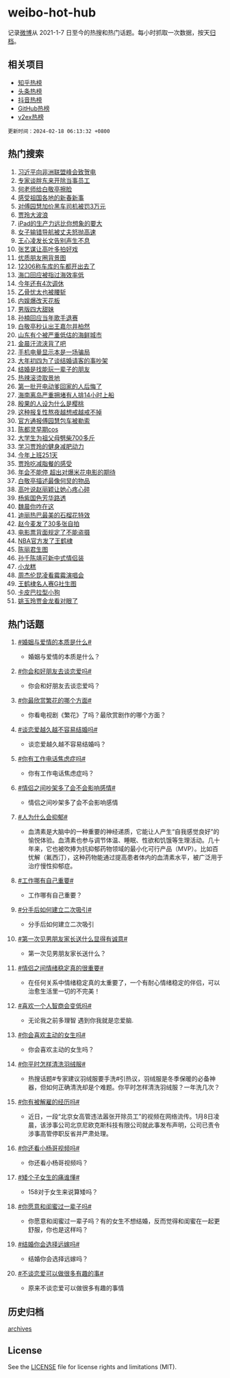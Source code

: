 # weibo-hot-hub

记录[微博](https://www.weibo.com)从 2021-1-7 日至今的热搜和热门话题。每小时抓取一次数据，按天[归档](archives)。

## 相关项目

- [知乎热榜](https://github.com/lonnyzhang423/zhihu-hot-hub)
- [头条热榜](https://github.com/lonnyzhang423/toutiao-hot-hub)
- [抖音热榜](https://github.com/lonnyzhang423/douyin-hot-hub)
- [GitHub热榜](https://github.com/lonnyzhang423/github-hot-hub)
- [v2ex热榜](https://github.com/lonnyzhang423/v2ex-hot-hub)


`更新时间：2024-02-18 06:13:32 +0800`

## 热门搜索

1. [习近平向非洲联盟峰会致贺电](https://m.weibo.cn/search?containerid=100103type%3D1%26t%3D10%26q%3D%23%E4%B9%A0%E8%BF%91%E5%B9%B3%E5%90%91%E9%9D%9E%E6%B4%B2%E8%81%94%E7%9B%9F%E5%B3%B0%E4%BC%9A%E8%87%B4%E8%B4%BA%E7%94%B5%23&stream_entry_id=51&isnewpage=1&extparam=seat%3D1%26pos%3D0%26dgr%3D0%26filter_type%3Drealtimehot%26c_type%3D51%26stream_entry_id%3D51%26cate%3D10103%26q%3D%2523%25E4%25B9%25A0%25E8%25BF%2591%25E5%25B9%25B3%25E5%2590%2591%25E9%259D%259E%25E6%25B4%25B2%25E8%2581%2594%25E7%259B%259F%25E5%25B3%25B0%25E4%25BC%259A%25E8%2587%25B4%25E8%25B4%25BA%25E7%2594%25B5%2523%26display_time%3D1708208011%26pre_seqid%3D17082080113640425088)
1. [专家谈胖东来开除当事员工](https://m.weibo.cn/search?containerid=100103type%3D1%26t%3D10%26q%3D%23%E4%B8%93%E5%AE%B6%E8%B0%88%E8%83%96%E4%B8%9C%E6%9D%A5%E5%BC%80%E9%99%A4%E5%BD%93%E4%BA%8B%E5%91%98%E5%B7%A5%23&stream_entry_id=31&isnewpage=1&extparam=seat%3D1%26band_rank%3D1%26filter_type%3Drealtimehot%26c_type%3D31%26realpos%3D1%26cate%3D5001%26lcate%3D5001%26flag%3D1%26dgr%3D0%26q%3D%2523%25E4%25B8%2593%25E5%25AE%25B6%25E8%25B0%2588%25E8%2583%2596%25E4%25B8%259C%25E6%259D%25A5%25E5%25BC%2580%25E9%2599%25A4%25E5%25BD%2593%25E4%25BA%258B%25E5%2591%2598%25E5%25B7%25A5%2523%26stream_entry_id%3D31%26pos%3D0%26display_time%3D1708208011%26pre_seqid%3D17082080113640425088)
1. [何老师给白敬亭擦脸](https://m.weibo.cn/search?containerid=100103type%3D1%26t%3D10%26q%3D%23%E4%BD%95%E8%80%81%E5%B8%88%E7%BB%99%E7%99%BD%E6%95%AC%E4%BA%AD%E6%93%A6%E8%84%B8%23&stream_entry_id=31&isnewpage=1&extparam=seat%3D1%26band_rank%3D2%26filter_type%3Drealtimehot%26c_type%3D31%26realpos%3D2%26cate%3D5001%26lcate%3D5001%26flag%3D2%26dgr%3D0%26q%3D%2523%25E4%25BD%2595%25E8%2580%2581%25E5%25B8%2588%25E7%25BB%2599%25E7%2599%25BD%25E6%2595%25AC%25E4%25BA%25AD%25E6%2593%25A6%25E8%2584%25B8%2523%26stream_entry_id%3D31%26pos%3D1%26display_time%3D1708208011%26pre_seqid%3D17082080113640425088)
1. [感受祖国各地的新春新事](https://m.weibo.cn/search?containerid=100103type%3D1%26t%3D10%26q%3D%23%E6%84%9F%E5%8F%97%E7%A5%96%E5%9B%BD%E5%90%84%E5%9C%B0%E7%9A%84%E6%96%B0%E6%98%A5%E6%96%B0%E4%BA%8B%23&stream_entry_id=31&isnewpage=1&extparam=seat%3D1%26band_rank%3D3%26filter_type%3Drealtimehot%26c_type%3D31%26realpos%3D3%26cate%3D5001%26lcate%3D5001%26flag%3D0%26dgr%3D0%26q%3D%2523%25E6%2584%259F%25E5%258F%2597%25E7%25A5%2596%25E5%259B%25BD%25E5%2590%2584%25E5%259C%25B0%25E7%259A%2584%25E6%2596%25B0%25E6%2598%25A5%25E6%2596%25B0%25E4%25BA%258B%2523%26stream_entry_id%3D31%26pos%3D2%26display_time%3D1708208011%26pre_seqid%3D17082080113640425088)
1. [对傅园慧加价黑车司机被罚3万元](https://m.weibo.cn/search?containerid=100103type%3D1%26t%3D10%26q%3D%23%E5%AF%B9%E5%82%85%E5%9B%AD%E6%85%A7%E5%8A%A0%E4%BB%B7%E9%BB%91%E8%BD%A6%E5%8F%B8%E6%9C%BA%E8%A2%AB%E7%BD%9A3%E4%B8%87%E5%85%83%23&stream_entry_id=31&isnewpage=1&extparam=seat%3D1%26band_rank%3D4%26filter_type%3Drealtimehot%26c_type%3D31%26realpos%3D4%26cate%3D5001%26lcate%3D5001%26flag%3D2%26dgr%3D0%26q%3D%2523%25E5%25AF%25B9%25E5%2582%2585%25E5%259B%25AD%25E6%2585%25A7%25E5%258A%25A0%25E4%25BB%25B7%25E9%25BB%2591%25E8%25BD%25A6%25E5%258F%25B8%25E6%259C%25BA%25E8%25A2%25AB%25E7%25BD%259A3%25E4%25B8%2587%25E5%2585%2583%2523%26stream_entry_id%3D31%26pos%3D3%26display_time%3D1708208011%26pre_seqid%3D17082080113640425088)
1. [贾玲大波浪](https://m.weibo.cn/search?containerid=100103type%3D1%26t%3D10%26q%3D%23%E8%B4%BE%E7%8E%B2%E5%A4%A7%E6%B3%A2%E6%B5%AA%23&stream_entry_id=31&isnewpage=1&extparam=seat%3D1%26band_rank%3D5%26filter_type%3Drealtimehot%26c_type%3D31%26realpos%3D5%26cate%3D5001%26lcate%3D5001%26flag%3D2%26dgr%3D0%26q%3D%2523%25E8%25B4%25BE%25E7%258E%25B2%25E5%25A4%25A7%25E6%25B3%25A2%25E6%25B5%25AA%2523%26stream_entry_id%3D31%26pos%3D4%26display_time%3D1708208011%26pre_seqid%3D17082080113640425088)
1. [iPad的生产力远比你想象的要大](https://m.weibo.cn/search?containerid=100103type%3D1%26t%3D10%26q%3DiPad%E7%9A%84%E7%94%9F%E4%BA%A7%E5%8A%9B%E8%BF%9C%E6%AF%94%E4%BD%A0%E6%83%B3%E8%B1%A1%E7%9A%84%E8%A6%81%E5%A4%A7&stream_entry_id=31&isnewpage=1&extparam=seat%3D1%26band_rank%3D6%26filter_type%3Drealtimehot%26c_type%3D31%26realpos%3D6%26cate%3D5001%26lcate%3D5001%26flag%3D2%26dgr%3D0%26q%3DiPad%25E7%259A%2584%25E7%2594%259F%25E4%25BA%25A7%25E5%258A%259B%25E8%25BF%259C%25E6%25AF%2594%25E4%25BD%25A0%25E6%2583%25B3%25E8%25B1%25A1%25E7%259A%2584%25E8%25A6%2581%25E5%25A4%25A7%26stream_entry_id%3D31%26pos%3D5%26display_time%3D1708208011%26pre_seqid%3D17082080113640425088)
1. [女子输错导航被丈夫怒抛高速](https://m.weibo.cn/search?containerid=100103type%3D1%26t%3D10%26q%3D%23%E5%A5%B3%E5%AD%90%E8%BE%93%E9%94%99%E5%AF%BC%E8%88%AA%E8%A2%AB%E4%B8%88%E5%A4%AB%E6%80%92%E6%8A%9B%E9%AB%98%E9%80%9F%23&stream_entry_id=31&isnewpage=1&extparam=seat%3D1%26band_rank%3D7%26filter_type%3Drealtimehot%26c_type%3D31%26realpos%3D7%26cate%3D5001%26lcate%3D5001%26flag%3D2%26dgr%3D0%26q%3D%2523%25E5%25A5%25B3%25E5%25AD%2590%25E8%25BE%2593%25E9%2594%2599%25E5%25AF%25BC%25E8%2588%25AA%25E8%25A2%25AB%25E4%25B8%2588%25E5%25A4%25AB%25E6%2580%2592%25E6%258A%259B%25E9%25AB%2598%25E9%2580%259F%2523%26stream_entry_id%3D31%26pos%3D6%26display_time%3D1708208011%26pre_seqid%3D17082080113640425088)
1. [王心凌发长文告别声生不息](https://m.weibo.cn/search?containerid=100103type%3D1%26t%3D10%26q%3D%23%E7%8E%8B%E5%BF%83%E5%87%8C%E5%8F%91%E9%95%BF%E6%96%87%E5%91%8A%E5%88%AB%E5%A3%B0%E7%94%9F%E4%B8%8D%E6%81%AF%23&stream_entry_id=31&isnewpage=1&extparam=seat%3D1%26band_rank%3D8%26filter_type%3Drealtimehot%26c_type%3D31%26realpos%3D8%26cate%3D5001%26lcate%3D5001%26flag%3D2%26dgr%3D0%26q%3D%2523%25E7%258E%258B%25E5%25BF%2583%25E5%2587%258C%25E5%258F%2591%25E9%2595%25BF%25E6%2596%2587%25E5%2591%258A%25E5%2588%25AB%25E5%25A3%25B0%25E7%2594%259F%25E4%25B8%258D%25E6%2581%25AF%2523%26stream_entry_id%3D31%26pos%3D7%26display_time%3D1708208011%26pre_seqid%3D17082080113640425088)
1. [张艺谋让高叶多拍好戏](https://m.weibo.cn/search?containerid=100103type%3D1%26t%3D10%26q%3D%23%E5%BC%A0%E8%89%BA%E8%B0%8B%E8%AE%A9%E9%AB%98%E5%8F%B6%E5%A4%9A%E6%8B%8D%E5%A5%BD%E6%88%8F%23&stream_entry_id=31&isnewpage=1&extparam=seat%3D1%26band_rank%3D9%26filter_type%3Drealtimehot%26c_type%3D31%26realpos%3D9%26cate%3D5001%26lcate%3D5001%26flag%3D2%26dgr%3D0%26q%3D%2523%25E5%25BC%25A0%25E8%2589%25BA%25E8%25B0%258B%25E8%25AE%25A9%25E9%25AB%2598%25E5%258F%25B6%25E5%25A4%259A%25E6%258B%258D%25E5%25A5%25BD%25E6%2588%258F%2523%26stream_entry_id%3D31%26pos%3D8%26display_time%3D1708208011%26pre_seqid%3D17082080113640425088)
1. [优质朋友圈背景图](https://m.weibo.cn/search?containerid=100103type%3D1%26t%3D10%26q%3D%23%E4%BC%98%E8%B4%A8%E6%9C%8B%E5%8F%8B%E5%9C%88%E8%83%8C%E6%99%AF%E5%9B%BE%23&stream_entry_id=31&isnewpage=1&extparam=seat%3D1%26band_rank%3D10%26filter_type%3Drealtimehot%26c_type%3D31%26realpos%3D10%26cate%3D5001%26lcate%3D5001%26flag%3D2%26dgr%3D0%26q%3D%2523%25E4%25BC%2598%25E8%25B4%25A8%25E6%259C%258B%25E5%258F%258B%25E5%259C%2588%25E8%2583%258C%25E6%2599%25AF%25E5%259B%25BE%2523%26stream_entry_id%3D31%26pos%3D9%26display_time%3D1708208011%26pre_seqid%3D17082080113640425088)
1. [12306称车库的车都开出去了](https://m.weibo.cn/search?containerid=100103type%3D1%26t%3D10%26q%3D%2312306%E7%A7%B0%E8%BD%A6%E5%BA%93%E7%9A%84%E8%BD%A6%E9%83%BD%E5%BC%80%E5%87%BA%E5%8E%BB%E4%BA%86%23&stream_entry_id=31&isnewpage=1&extparam=seat%3D1%26band_rank%3D11%26filter_type%3Drealtimehot%26c_type%3D31%26realpos%3D11%26cate%3D5001%26lcate%3D5001%26flag%3D2%26dgr%3D0%26q%3D%252312306%25E7%25A7%25B0%25E8%25BD%25A6%25E5%25BA%2593%25E7%259A%2584%25E8%25BD%25A6%25E9%2583%25BD%25E5%25BC%2580%25E5%2587%25BA%25E5%258E%25BB%25E4%25BA%2586%2523%26stream_entry_id%3D31%26pos%3D10%26display_time%3D1708208011%26pre_seqid%3D17082080113640425088)
1. [海口回应被指过海效率低](https://m.weibo.cn/search?containerid=100103type%3D1%26t%3D10%26q%3D%23%E6%B5%B7%E5%8F%A3%E5%9B%9E%E5%BA%94%E8%A2%AB%E6%8C%87%E8%BF%87%E6%B5%B7%E6%95%88%E7%8E%87%E4%BD%8E%23&stream_entry_id=31&isnewpage=1&extparam=seat%3D1%26band_rank%3D12%26filter_type%3Drealtimehot%26c_type%3D31%26realpos%3D12%26cate%3D5001%26lcate%3D5001%26flag%3D0%26dgr%3D0%26q%3D%2523%25E6%25B5%25B7%25E5%258F%25A3%25E5%259B%259E%25E5%25BA%2594%25E8%25A2%25AB%25E6%258C%2587%25E8%25BF%2587%25E6%25B5%25B7%25E6%2595%2588%25E7%258E%2587%25E4%25BD%258E%2523%26stream_entry_id%3D31%26pos%3D11%26display_time%3D1708208011%26pre_seqid%3D17082080113640425088)
1. [今年还有4次调休](https://m.weibo.cn/search?containerid=100103type%3D1%26t%3D10%26q%3D%23%E4%BB%8A%E5%B9%B4%E8%BF%98%E6%9C%894%E6%AC%A1%E8%B0%83%E4%BC%91%23&stream_entry_id=31&isnewpage=1&extparam=seat%3D1%26band_rank%3D13%26filter_type%3Drealtimehot%26c_type%3D31%26realpos%3D13%26cate%3D5001%26lcate%3D5001%26flag%3D0%26dgr%3D0%26q%3D%2523%25E4%25BB%258A%25E5%25B9%25B4%25E8%25BF%2598%25E6%259C%25894%25E6%25AC%25A1%25E8%25B0%2583%25E4%25BC%2591%2523%26stream_entry_id%3D31%26pos%3D12%26display_time%3D1708208011%26pre_seqid%3D17082080113640425088)
1. [乙骨忧太也被腰斩](https://m.weibo.cn/search?containerid=100103type%3D1%26t%3D10%26q%3D%E4%B9%99%E9%AA%A8%E5%BF%A7%E5%A4%AA%E4%B9%9F%E8%A2%AB%E8%85%B0%E6%96%A9&stream_entry_id=31&isnewpage=1&extparam=seat%3D1%26band_rank%3D14%26filter_type%3Drealtimehot%26c_type%3D31%26realpos%3D14%26cate%3D5001%26lcate%3D5001%26flag%3D0%26dgr%3D0%26q%3D%25E4%25B9%2599%25E9%25AA%25A8%25E5%25BF%25A7%25E5%25A4%25AA%25E4%25B9%259F%25E8%25A2%25AB%25E8%2585%25B0%25E6%2596%25A9%26stream_entry_id%3D31%26pos%3D13%26display_time%3D1708208011%26pre_seqid%3D17082080113640425088)
1. [内娱爆改天花板](https://m.weibo.cn/search?containerid=100103type%3D1%26t%3D10%26q%3D%23%E5%86%85%E5%A8%B1%E7%88%86%E6%94%B9%E5%A4%A9%E8%8A%B1%E6%9D%BF%23&stream_entry_id=31&isnewpage=1&extparam=seat%3D1%26band_rank%3D15%26filter_type%3Drealtimehot%26c_type%3D31%26realpos%3D15%26cate%3D5001%26lcate%3D5001%26flag%3D2%26dgr%3D0%26q%3D%2523%25E5%2586%2585%25E5%25A8%25B1%25E7%2588%2586%25E6%2594%25B9%25E5%25A4%25A9%25E8%258A%25B1%25E6%259D%25BF%2523%26stream_entry_id%3D31%26pos%3D14%26display_time%3D1708208011%26pre_seqid%3D17082080113640425088)
1. [男版四大甜妹](https://m.weibo.cn/search?containerid=100103type%3D1%26t%3D10%26q%3D%23%E7%94%B7%E7%89%88%E5%9B%9B%E5%A4%A7%E7%94%9C%E5%A6%B9%23&stream_entry_id=31&isnewpage=1&extparam=seat%3D1%26band_rank%3D16%26filter_type%3Drealtimehot%26c_type%3D31%26realpos%3D16%26cate%3D5001%26lcate%3D5001%26flag%3D0%26dgr%3D0%26q%3D%2523%25E7%2594%25B7%25E7%2589%2588%25E5%259B%259B%25E5%25A4%25A7%25E7%2594%259C%25E5%25A6%25B9%2523%26stream_entry_id%3D31%26pos%3D15%26display_time%3D1708208011%26pre_seqid%3D17082080113640425088)
1. [孙楠回应当年歌手退赛](https://m.weibo.cn/search?containerid=100103type%3D1%26t%3D10%26q%3D%E5%AD%99%E6%A5%A0%E5%9B%9E%E5%BA%94%E5%BD%93%E5%B9%B4%E6%AD%8C%E6%89%8B%E9%80%80%E8%B5%9B&stream_entry_id=31&isnewpage=1&extparam=seat%3D1%26band_rank%3D17%26filter_type%3Drealtimehot%26c_type%3D31%26realpos%3D17%26cate%3D5001%26lcate%3D5001%26flag%3D2%26dgr%3D0%26q%3D%25E5%25AD%2599%25E6%25A5%25A0%25E5%259B%259E%25E5%25BA%2594%25E5%25BD%2593%25E5%25B9%25B4%25E6%25AD%258C%25E6%2589%258B%25E9%2580%2580%25E8%25B5%259B%26stream_entry_id%3D31%26pos%3D16%26display_time%3D1708208011%26pre_seqid%3D17082080113640425088)
1. [白敬亭秒认出王嘉尔井柏然](https://m.weibo.cn/search?containerid=100103type%3D1%26t%3D10%26q%3D%23%E7%99%BD%E6%95%AC%E4%BA%AD%E7%A7%92%E8%AE%A4%E5%87%BA%E7%8E%8B%E5%98%89%E5%B0%94%E4%BA%95%E6%9F%8F%E7%84%B6%23&stream_entry_id=31&isnewpage=1&extparam=seat%3D1%26band_rank%3D18%26filter_type%3Drealtimehot%26c_type%3D31%26realpos%3D18%26cate%3D5001%26lcate%3D5001%26flag%3D0%26dgr%3D0%26q%3D%2523%25E7%2599%25BD%25E6%2595%25AC%25E4%25BA%25AD%25E7%25A7%2592%25E8%25AE%25A4%25E5%2587%25BA%25E7%258E%258B%25E5%2598%2589%25E5%25B0%2594%25E4%25BA%2595%25E6%259F%258F%25E7%2584%25B6%2523%26stream_entry_id%3D31%26pos%3D17%26display_time%3D1708208011%26pre_seqid%3D17082080113640425088)
1. [山东有个被严重低估的海鲜城市](https://m.weibo.cn/search?containerid=100103type%3D1%26t%3D10%26q%3D%23%E5%B1%B1%E4%B8%9C%E6%9C%89%E4%B8%AA%E8%A2%AB%E4%B8%A5%E9%87%8D%E4%BD%8E%E4%BC%B0%E7%9A%84%E6%B5%B7%E9%B2%9C%E5%9F%8E%E5%B8%82%23&stream_entry_id=31&isnewpage=1&extparam=seat%3D1%26band_rank%3D19%26filter_type%3Drealtimehot%26c_type%3D31%26realpos%3D19%26cate%3D5001%26lcate%3D5001%26flag%3D0%26dgr%3D0%26q%3D%2523%25E5%25B1%25B1%25E4%25B8%259C%25E6%259C%2589%25E4%25B8%25AA%25E8%25A2%25AB%25E4%25B8%25A5%25E9%2587%258D%25E4%25BD%258E%25E4%25BC%25B0%25E7%259A%2584%25E6%25B5%25B7%25E9%25B2%259C%25E5%259F%258E%25E5%25B8%2582%2523%26stream_entry_id%3D31%26pos%3D18%26display_time%3D1708208011%26pre_seqid%3D17082080113640425088)
1. [金晨汗流浃背了吧](https://m.weibo.cn/search?containerid=100103type%3D1%26t%3D10%26q%3D%23%E9%87%91%E6%99%A8%E6%B1%97%E6%B5%81%E6%B5%83%E8%83%8C%E4%BA%86%E5%90%A7%23&stream_entry_id=31&isnewpage=1&extparam=seat%3D1%26band_rank%3D20%26filter_type%3Drealtimehot%26c_type%3D31%26realpos%3D20%26cate%3D5001%26lcate%3D5001%26flag%3D2%26dgr%3D0%26q%3D%2523%25E9%2587%2591%25E6%2599%25A8%25E6%25B1%2597%25E6%25B5%2581%25E6%25B5%2583%25E8%2583%258C%25E4%25BA%2586%25E5%2590%25A7%2523%26stream_entry_id%3D31%26pos%3D19%26display_time%3D1708208011%26pre_seqid%3D17082080113640425088)
1. [手机电量显示本是一场骗局](https://m.weibo.cn/search?containerid=100103type%3D1%26t%3D10%26q%3D%23%E6%89%8B%E6%9C%BA%E7%94%B5%E9%87%8F%E6%98%BE%E7%A4%BA%E6%9C%AC%E6%98%AF%E4%B8%80%E5%9C%BA%E9%AA%97%E5%B1%80%23&stream_entry_id=31&isnewpage=1&extparam=seat%3D1%26band_rank%3D21%26filter_type%3Drealtimehot%26c_type%3D31%26realpos%3D21%26cate%3D5001%26lcate%3D5001%26flag%3D0%26dgr%3D0%26q%3D%2523%25E6%2589%258B%25E6%259C%25BA%25E7%2594%25B5%25E9%2587%258F%25E6%2598%25BE%25E7%25A4%25BA%25E6%259C%25AC%25E6%2598%25AF%25E4%25B8%2580%25E5%259C%25BA%25E9%25AA%2597%25E5%25B1%2580%2523%26stream_entry_id%3D31%26pos%3D20%26display_time%3D1708208011%26pre_seqid%3D17082080113640425088)
1. [大年初四为了谈结婚请客的事吵架](https://m.weibo.cn/search?containerid=100103type%3D1%26t%3D10%26q%3D%23%E5%A4%A7%E5%B9%B4%E5%88%9D%E5%9B%9B%E4%B8%BA%E4%BA%86%E8%B0%88%E7%BB%93%E5%A9%9A%E8%AF%B7%E5%AE%A2%E7%9A%84%E4%BA%8B%E5%90%B5%E6%9E%B6%23&stream_entry_id=31&isnewpage=1&extparam=seat%3D1%26band_rank%3D22%26filter_type%3Drealtimehot%26c_type%3D31%26realpos%3D22%26cate%3D5001%26lcate%3D5001%26flag%3D0%26dgr%3D0%26q%3D%2523%25E5%25A4%25A7%25E5%25B9%25B4%25E5%2588%259D%25E5%259B%259B%25E4%25B8%25BA%25E4%25BA%2586%25E8%25B0%2588%25E7%25BB%2593%25E5%25A9%259A%25E8%25AF%25B7%25E5%25AE%25A2%25E7%259A%2584%25E4%25BA%258B%25E5%2590%25B5%25E6%259E%25B6%2523%26stream_entry_id%3D31%26pos%3D21%26display_time%3D1708208011%26pre_seqid%3D17082080113640425088)
1. [结婚是找能玩一辈子的朋友](https://m.weibo.cn/search?containerid=100103type%3D1%26t%3D10%26q%3D%E7%BB%93%E5%A9%9A%E6%98%AF%E6%89%BE%E8%83%BD%E7%8E%A9%E4%B8%80%E8%BE%88%E5%AD%90%E7%9A%84%E6%9C%8B%E5%8F%8B&stream_entry_id=31&isnewpage=1&extparam=seat%3D1%26band_rank%3D23%26filter_type%3Drealtimehot%26c_type%3D31%26realpos%3D23%26cate%3D5001%26lcate%3D5001%26flag%3D0%26dgr%3D0%26q%3D%25E7%25BB%2593%25E5%25A9%259A%25E6%2598%25AF%25E6%2589%25BE%25E8%2583%25BD%25E7%258E%25A9%25E4%25B8%2580%25E8%25BE%2588%25E5%25AD%2590%25E7%259A%2584%25E6%259C%258B%25E5%258F%258B%26stream_entry_id%3D31%26pos%3D22%26display_time%3D1708208011%26pre_seqid%3D17082080113640425088)
1. [热辣滚烫取景地](https://m.weibo.cn/search?containerid=100103type%3D1%26t%3D10%26q%3D%E7%83%AD%E8%BE%A3%E6%BB%9A%E7%83%AB%E5%8F%96%E6%99%AF%E5%9C%B0&stream_entry_id=31&isnewpage=1&extparam=seat%3D1%26band_rank%3D24%26filter_type%3Drealtimehot%26c_type%3D31%26realpos%3D24%26cate%3D5001%26lcate%3D5001%26flag%3D0%26dgr%3D0%26q%3D%25E7%2583%25AD%25E8%25BE%25A3%25E6%25BB%259A%25E7%2583%25AB%25E5%258F%2596%25E6%2599%25AF%25E5%259C%25B0%26stream_entry_id%3D31%26pos%3D23%26display_time%3D1708208011%26pre_seqid%3D17082080113640425088)
1. [第一批开电动爹回家的人后悔了](https://m.weibo.cn/search?containerid=100103type%3D1%26t%3D10%26q%3D%23%E7%AC%AC%E4%B8%80%E6%89%B9%E5%BC%80%E7%94%B5%E5%8A%A8%E7%88%B9%E5%9B%9E%E5%AE%B6%E7%9A%84%E4%BA%BA%E5%90%8E%E6%82%94%E4%BA%86%23&stream_entry_id=31&isnewpage=1&extparam=seat%3D1%26band_rank%3D25%26filter_type%3Drealtimehot%26c_type%3D31%26realpos%3D25%26cate%3D5001%26lcate%3D5001%26flag%3D0%26dgr%3D0%26q%3D%2523%25E7%25AC%25AC%25E4%25B8%2580%25E6%2589%25B9%25E5%25BC%2580%25E7%2594%25B5%25E5%258A%25A8%25E7%2588%25B9%25E5%259B%259E%25E5%25AE%25B6%25E7%259A%2584%25E4%25BA%25BA%25E5%2590%258E%25E6%2582%2594%25E4%25BA%2586%2523%26stream_entry_id%3D31%26pos%3D24%26display_time%3D1708208011%26pre_seqid%3D17082080113640425088)
1. [海南离岛严重拥堵有人排14小时上船](https://m.weibo.cn/search?containerid=100103type%3D1%26t%3D10%26q%3D%23%E6%B5%B7%E5%8D%97%E7%A6%BB%E5%B2%9B%E4%B8%A5%E9%87%8D%E6%8B%A5%E5%A0%B5%E6%9C%89%E4%BA%BA%E6%8E%9214%E5%B0%8F%E6%97%B6%E4%B8%8A%E8%88%B9%23&stream_entry_id=31&isnewpage=1&extparam=seat%3D1%26band_rank%3D26%26filter_type%3Drealtimehot%26c_type%3D31%26realpos%3D26%26cate%3D5001%26lcate%3D5001%26flag%3D0%26dgr%3D0%26q%3D%2523%25E6%25B5%25B7%25E5%258D%2597%25E7%25A6%25BB%25E5%25B2%259B%25E4%25B8%25A5%25E9%2587%258D%25E6%258B%25A5%25E5%25A0%25B5%25E6%259C%2589%25E4%25BA%25BA%25E6%258E%259214%25E5%25B0%258F%25E6%2597%25B6%25E4%25B8%258A%25E8%2588%25B9%2523%26stream_entry_id%3D31%26pos%3D25%26display_time%3D1708208011%26pre_seqid%3D17082080113640425088)
1. [殷果的人设为什么是樱桃](https://m.weibo.cn/search?containerid=100103type%3D1%26t%3D10%26q%3D%23%E6%AE%B7%E6%9E%9C%E7%9A%84%E4%BA%BA%E8%AE%BE%E4%B8%BA%E4%BB%80%E4%B9%88%E6%98%AF%E6%A8%B1%E6%A1%83%23&stream_entry_id=31&isnewpage=1&extparam=seat%3D1%26band_rank%3D27%26filter_type%3Drealtimehot%26c_type%3D31%26realpos%3D27%26cate%3D5001%26lcate%3D5001%26flag%3D0%26dgr%3D0%26q%3D%2523%25E6%25AE%25B7%25E6%259E%259C%25E7%259A%2584%25E4%25BA%25BA%25E8%25AE%25BE%25E4%25B8%25BA%25E4%25BB%2580%25E4%25B9%2588%25E6%2598%25AF%25E6%25A8%25B1%25E6%25A1%2583%2523%26stream_entry_id%3D31%26pos%3D26%26display_time%3D1708208011%26pre_seqid%3D17082080113640425088)
1. [这种报复性熬夜越想戒越戒不掉](https://m.weibo.cn/search?containerid=100103type%3D1%26t%3D10%26q%3D%23%E8%BF%99%E7%A7%8D%E6%8A%A5%E5%A4%8D%E6%80%A7%E7%86%AC%E5%A4%9C%E8%B6%8A%E6%83%B3%E6%88%92%E8%B6%8A%E6%88%92%E4%B8%8D%E6%8E%89%23&stream_entry_id=31&isnewpage=1&extparam=seat%3D1%26band_rank%3D28%26filter_type%3Drealtimehot%26c_type%3D31%26realpos%3D28%26cate%3D5001%26lcate%3D5001%26flag%3D0%26dgr%3D0%26q%3D%2523%25E8%25BF%2599%25E7%25A7%258D%25E6%258A%25A5%25E5%25A4%258D%25E6%2580%25A7%25E7%2586%25AC%25E5%25A4%259C%25E8%25B6%258A%25E6%2583%25B3%25E6%2588%2592%25E8%25B6%258A%25E6%2588%2592%25E4%25B8%258D%25E6%258E%2589%2523%26stream_entry_id%3D31%26pos%3D27%26display_time%3D1708208011%26pre_seqid%3D17082080113640425088)
1. [官方通报傅园慧包车被勒索](https://m.weibo.cn/search?containerid=100103type%3D1%26t%3D10%26q%3D%23%E5%AE%98%E6%96%B9%E9%80%9A%E6%8A%A5%E5%82%85%E5%9B%AD%E6%85%A7%E5%8C%85%E8%BD%A6%E8%A2%AB%E5%8B%92%E7%B4%A2%23&stream_entry_id=31&isnewpage=1&extparam=seat%3D1%26band_rank%3D29%26filter_type%3Drealtimehot%26c_type%3D31%26realpos%3D29%26cate%3D5001%26lcate%3D5001%26flag%3D0%26dgr%3D0%26q%3D%2523%25E5%25AE%2598%25E6%2596%25B9%25E9%2580%259A%25E6%258A%25A5%25E5%2582%2585%25E5%259B%25AD%25E6%2585%25A7%25E5%258C%2585%25E8%25BD%25A6%25E8%25A2%25AB%25E5%258B%2592%25E7%25B4%25A2%2523%26stream_entry_id%3D31%26pos%3D28%26display_time%3D1708208011%26pre_seqid%3D17082080113640425088)
1. [陈都灵早期cos](https://m.weibo.cn/search?containerid=100103type%3D1%26t%3D10%26q%3D%23%E9%99%88%E9%83%BD%E7%81%B5%E6%97%A9%E6%9C%9Fcos%23&stream_entry_id=31&isnewpage=1&extparam=seat%3D1%26band_rank%3D30%26filter_type%3Drealtimehot%26c_type%3D31%26realpos%3D30%26cate%3D5001%26lcate%3D5001%26flag%3D0%26dgr%3D0%26q%3D%2523%25E9%2599%2588%25E9%2583%25BD%25E7%2581%25B5%25E6%2597%25A9%25E6%259C%259Fcos%2523%26stream_entry_id%3D31%26pos%3D29%26display_time%3D1708208011%26pre_seqid%3D17082080113640425088)
1. [大学生为祖父母劈柴700多斤](https://m.weibo.cn/search?containerid=100103type%3D1%26t%3D10%26q%3D%23%E5%A4%A7%E5%AD%A6%E7%94%9F%E4%B8%BA%E7%A5%96%E7%88%B6%E6%AF%8D%E5%8A%88%E6%9F%B4700%E5%A4%9A%E6%96%A4%23&stream_entry_id=31&isnewpage=1&extparam=seat%3D1%26band_rank%3D31%26filter_type%3Drealtimehot%26c_type%3D31%26realpos%3D31%26cate%3D5001%26lcate%3D5001%26flag%3D1%26dgr%3D0%26q%3D%2523%25E5%25A4%25A7%25E5%25AD%25A6%25E7%2594%259F%25E4%25B8%25BA%25E7%25A5%2596%25E7%2588%25B6%25E6%25AF%258D%25E5%258A%2588%25E6%259F%25B4700%25E5%25A4%259A%25E6%2596%25A4%2523%26stream_entry_id%3D31%26pos%3D30%26display_time%3D1708208011%26pre_seqid%3D17082080113640425088)
1. [学习贾玲的健身减肥动力](https://m.weibo.cn/search?containerid=100103type%3D1%26t%3D10%26q%3D%E5%AD%A6%E4%B9%A0%E8%B4%BE%E7%8E%B2%E7%9A%84%E5%81%A5%E8%BA%AB%E5%87%8F%E8%82%A5%E5%8A%A8%E5%8A%9B&stream_entry_id=31&isnewpage=1&extparam=seat%3D1%26band_rank%3D32%26filter_type%3Drealtimehot%26c_type%3D31%26realpos%3D32%26cate%3D5001%26lcate%3D5001%26flag%3D0%26dgr%3D0%26q%3D%25E5%25AD%25A6%25E4%25B9%25A0%25E8%25B4%25BE%25E7%258E%25B2%25E7%259A%2584%25E5%2581%25A5%25E8%25BA%25AB%25E5%2587%258F%25E8%2582%25A5%25E5%258A%25A8%25E5%258A%259B%26stream_entry_id%3D31%26pos%3D31%26display_time%3D1708208011%26pre_seqid%3D17082080113640425088)
1. [今年上班251天](https://m.weibo.cn/search?containerid=100103type%3D1%26t%3D10%26q%3D%23%E4%BB%8A%E5%B9%B4%E4%B8%8A%E7%8F%AD251%E5%A4%A9%23&stream_entry_id=31&isnewpage=1&extparam=seat%3D1%26band_rank%3D33%26filter_type%3Drealtimehot%26c_type%3D31%26realpos%3D33%26cate%3D5001%26lcate%3D5001%26flag%3D0%26dgr%3D0%26q%3D%2523%25E4%25BB%258A%25E5%25B9%25B4%25E4%25B8%258A%25E7%258F%25AD251%25E5%25A4%25A9%2523%26stream_entry_id%3D31%26pos%3D32%26display_time%3D1708208011%26pre_seqid%3D17082080113640425088)
1. [贾玲吃减脂餐的感受](https://m.weibo.cn/search?containerid=100103type%3D1%26t%3D10%26q%3D%23%E8%B4%BE%E7%8E%B2%E5%90%83%E5%87%8F%E8%84%82%E9%A4%90%E7%9A%84%E6%84%9F%E5%8F%97%23&stream_entry_id=31&isnewpage=1&extparam=seat%3D1%26band_rank%3D34%26filter_type%3Drealtimehot%26c_type%3D31%26realpos%3D34%26cate%3D5001%26lcate%3D5001%26flag%3D0%26dgr%3D0%26q%3D%2523%25E8%25B4%25BE%25E7%258E%25B2%25E5%2590%2583%25E5%2587%258F%25E8%2584%2582%25E9%25A4%2590%25E7%259A%2584%25E6%2584%259F%25E5%258F%2597%2523%26stream_entry_id%3D31%26pos%3D33%26display_time%3D1708208011%26pre_seqid%3D17082080113640425088)
1. [年会不能停 超出对爆米花电影的期待](https://m.weibo.cn/search?containerid=100103type%3D1%26t%3D10%26q%3D%E5%B9%B4%E4%BC%9A%E4%B8%8D%E8%83%BD%E5%81%9C+%E8%B6%85%E5%87%BA%E5%AF%B9%E7%88%86%E7%B1%B3%E8%8A%B1%E7%94%B5%E5%BD%B1%E7%9A%84%E6%9C%9F%E5%BE%85&stream_entry_id=31&isnewpage=1&extparam=seat%3D1%26band_rank%3D35%26filter_type%3Drealtimehot%26c_type%3D31%26realpos%3D35%26cate%3D5001%26lcate%3D5001%26flag%3D0%26dgr%3D0%26q%3D%25E5%25B9%25B4%25E4%25BC%259A%25E4%25B8%258D%25E8%2583%25BD%25E5%2581%259C%2520%25E8%25B6%2585%25E5%2587%25BA%25E5%25AF%25B9%25E7%2588%2586%25E7%25B1%25B3%25E8%258A%25B1%25E7%2594%25B5%25E5%25BD%25B1%25E7%259A%2584%25E6%259C%259F%25E5%25BE%2585%26stream_entry_id%3D31%26pos%3D34%26display_time%3D1708208011%26pre_seqid%3D17082080113640425088)
1. [白敬亭描述最像何炅的物品](https://m.weibo.cn/search?containerid=100103type%3D1%26t%3D10%26q%3D%23%E7%99%BD%E6%95%AC%E4%BA%AD%E6%8F%8F%E8%BF%B0%E6%9C%80%E5%83%8F%E4%BD%95%E7%82%85%E7%9A%84%E7%89%A9%E5%93%81%23&stream_entry_id=31&isnewpage=1&extparam=seat%3D1%26band_rank%3D36%26filter_type%3Drealtimehot%26c_type%3D31%26realpos%3D36%26cate%3D5001%26lcate%3D5001%26flag%3D0%26dgr%3D0%26q%3D%2523%25E7%2599%25BD%25E6%2595%25AC%25E4%25BA%25AD%25E6%258F%258F%25E8%25BF%25B0%25E6%259C%2580%25E5%2583%258F%25E4%25BD%2595%25E7%2582%2585%25E7%259A%2584%25E7%2589%25A9%25E5%2593%2581%2523%26stream_entry_id%3D31%26pos%3D35%26display_time%3D1708208011%26pre_seqid%3D17082080113640425088)
1. [高叶说赵丽颖让她心疼心碎](https://m.weibo.cn/search?containerid=100103type%3D1%26t%3D10%26q%3D%23%E9%AB%98%E5%8F%B6%E8%AF%B4%E8%B5%B5%E4%B8%BD%E9%A2%96%E8%AE%A9%E5%A5%B9%E5%BF%83%E7%96%BC%E5%BF%83%E7%A2%8E%23&stream_entry_id=31&isnewpage=1&extparam=seat%3D1%26band_rank%3D37%26filter_type%3Drealtimehot%26c_type%3D31%26realpos%3D37%26cate%3D5001%26lcate%3D5001%26flag%3D0%26dgr%3D0%26q%3D%2523%25E9%25AB%2598%25E5%258F%25B6%25E8%25AF%25B4%25E8%25B5%25B5%25E4%25B8%25BD%25E9%25A2%2596%25E8%25AE%25A9%25E5%25A5%25B9%25E5%25BF%2583%25E7%2596%25BC%25E5%25BF%2583%25E7%25A2%258E%2523%26stream_entry_id%3D31%26pos%3D36%26display_time%3D1708208011%26pre_seqid%3D17082080113640425088)
1. [杨紫国色芳华路透](https://m.weibo.cn/search?containerid=100103type%3D1%26t%3D10%26q%3D%E6%9D%A8%E7%B4%AB%E5%9B%BD%E8%89%B2%E8%8A%B3%E5%8D%8E%E8%B7%AF%E9%80%8F&stream_entry_id=31&isnewpage=1&extparam=seat%3D1%26band_rank%3D38%26filter_type%3Drealtimehot%26c_type%3D31%26realpos%3D38%26cate%3D5001%26lcate%3D5001%26flag%3D0%26dgr%3D0%26q%3D%25E6%259D%25A8%25E7%25B4%25AB%25E5%259B%25BD%25E8%2589%25B2%25E8%258A%25B3%25E5%258D%258E%25E8%25B7%25AF%25E9%2580%258F%26stream_entry_id%3D31%26pos%3D37%26display_time%3D1708208011%26pre_seqid%3D17082080113640425088)
1. [魏晨你咋在这](https://m.weibo.cn/search?containerid=100103type%3D1%26t%3D10%26q%3D%E9%AD%8F%E6%99%A8%E4%BD%A0%E5%92%8B%E5%9C%A8%E8%BF%99&stream_entry_id=31&isnewpage=1&extparam=seat%3D1%26band_rank%3D39%26filter_type%3Drealtimehot%26c_type%3D31%26realpos%3D39%26cate%3D5001%26lcate%3D5001%26flag%3D0%26dgr%3D0%26q%3D%25E9%25AD%258F%25E6%2599%25A8%25E4%25BD%25A0%25E5%2592%258B%25E5%259C%25A8%25E8%25BF%2599%26stream_entry_id%3D31%26pos%3D38%26display_time%3D1708208011%26pre_seqid%3D17082080113640425088)
1. [迪丽热巴最美的石榴花特效](https://m.weibo.cn/search?containerid=100103type%3D1%26t%3D10%26q%3D%23%E8%BF%AA%E4%B8%BD%E7%83%AD%E5%B7%B4%E6%9C%80%E7%BE%8E%E7%9A%84%E7%9F%B3%E6%A6%B4%E8%8A%B1%E7%89%B9%E6%95%88%23&stream_entry_id=31&isnewpage=1&extparam=seat%3D1%26band_rank%3D40%26filter_type%3Drealtimehot%26c_type%3D31%26realpos%3D40%26cate%3D5001%26lcate%3D5001%26flag%3D0%26dgr%3D0%26q%3D%2523%25E8%25BF%25AA%25E4%25B8%25BD%25E7%2583%25AD%25E5%25B7%25B4%25E6%259C%2580%25E7%25BE%258E%25E7%259A%2584%25E7%259F%25B3%25E6%25A6%25B4%25E8%258A%25B1%25E7%2589%25B9%25E6%2595%2588%2523%26stream_entry_id%3D31%26pos%3D39%26display_time%3D1708208011%26pre_seqid%3D17082080113640425088)
1. [赵今麦发了30多张自拍](https://m.weibo.cn/search?containerid=100103type%3D1%26t%3D10%26q%3D%23%E8%B5%B5%E4%BB%8A%E9%BA%A6%E5%8F%91%E4%BA%8630%E5%A4%9A%E5%BC%A0%E8%87%AA%E6%8B%8D%23&stream_entry_id=31&isnewpage=1&extparam=seat%3D1%26band_rank%3D41%26filter_type%3Drealtimehot%26c_type%3D31%26realpos%3D41%26cate%3D5001%26lcate%3D5001%26flag%3D0%26dgr%3D0%26q%3D%2523%25E8%25B5%25B5%25E4%25BB%258A%25E9%25BA%25A6%25E5%258F%2591%25E4%25BA%258630%25E5%25A4%259A%25E5%25BC%25A0%25E8%2587%25AA%25E6%258B%258D%2523%26stream_entry_id%3D31%26pos%3D40%26display_time%3D1708208011%26pre_seqid%3D17082080113640425088)
1. [电影票背面规定了不能盗摄](https://m.weibo.cn/search?containerid=100103type%3D1%26t%3D10%26q%3D%23%E7%94%B5%E5%BD%B1%E7%A5%A8%E8%83%8C%E9%9D%A2%E8%A7%84%E5%AE%9A%E4%BA%86%E4%B8%8D%E8%83%BD%E7%9B%97%E6%91%84%23&stream_entry_id=31&isnewpage=1&extparam=seat%3D1%26band_rank%3D42%26filter_type%3Drealtimehot%26c_type%3D31%26realpos%3D42%26cate%3D5001%26lcate%3D5001%26flag%3D0%26dgr%3D0%26q%3D%2523%25E7%2594%25B5%25E5%25BD%25B1%25E7%25A5%25A8%25E8%2583%258C%25E9%259D%25A2%25E8%25A7%2584%25E5%25AE%259A%25E4%25BA%2586%25E4%25B8%258D%25E8%2583%25BD%25E7%259B%2597%25E6%2591%2584%2523%26stream_entry_id%3D31%26pos%3D41%26display_time%3D1708208011%26pre_seqid%3D17082080113640425088)
1. [NBA官方发了王鹤棣](https://m.weibo.cn/search?containerid=100103type%3D1%26t%3D10%26q%3D%23NBA%E5%AE%98%E6%96%B9%E5%8F%91%E4%BA%86%E7%8E%8B%E9%B9%A4%E6%A3%A3%23&stream_entry_id=31&isnewpage=1&extparam=seat%3D1%26band_rank%3D43%26filter_type%3Drealtimehot%26c_type%3D31%26realpos%3D43%26cate%3D5001%26lcate%3D5001%26flag%3D0%26dgr%3D0%26q%3D%2523NBA%25E5%25AE%2598%25E6%2596%25B9%25E5%258F%2591%25E4%25BA%2586%25E7%258E%258B%25E9%25B9%25A4%25E6%25A3%25A3%2523%26stream_entry_id%3D31%26pos%3D42%26display_time%3D1708208011%26pre_seqid%3D17082080113640425088)
1. [陈丽君生图](https://m.weibo.cn/search?containerid=100103type%3D1%26t%3D10%26q%3D%23%E9%99%88%E4%B8%BD%E5%90%9B%E7%94%9F%E5%9B%BE%23&stream_entry_id=31&isnewpage=1&extparam=seat%3D1%26band_rank%3D44%26filter_type%3Drealtimehot%26c_type%3D31%26realpos%3D44%26cate%3D5001%26lcate%3D5001%26flag%3D0%26dgr%3D0%26q%3D%2523%25E9%2599%2588%25E4%25B8%25BD%25E5%2590%259B%25E7%2594%259F%25E5%259B%25BE%2523%26stream_entry_id%3D31%26pos%3D43%26display_time%3D1708208011%26pre_seqid%3D17082080113640425088)
1. [孙千陈靖可新中式情侣装](https://m.weibo.cn/search?containerid=100103type%3D1%26t%3D10%26q%3D%23%E5%AD%99%E5%8D%83%E9%99%88%E9%9D%96%E5%8F%AF%E6%96%B0%E4%B8%AD%E5%BC%8F%E6%83%85%E4%BE%A3%E8%A3%85%23&stream_entry_id=31&isnewpage=1&extparam=seat%3D1%26band_rank%3D45%26filter_type%3Drealtimehot%26c_type%3D31%26realpos%3D45%26cate%3D5001%26lcate%3D5001%26flag%3D0%26dgr%3D0%26q%3D%2523%25E5%25AD%2599%25E5%258D%2583%25E9%2599%2588%25E9%259D%2596%25E5%258F%25AF%25E6%2596%25B0%25E4%25B8%25AD%25E5%25BC%258F%25E6%2583%2585%25E4%25BE%25A3%25E8%25A3%2585%2523%26stream_entry_id%3D31%26pos%3D44%26display_time%3D1708208011%26pre_seqid%3D17082080113640425088)
1. [小龙糕](https://m.weibo.cn/search?containerid=100103type%3D1%26t%3D10%26q%3D%E5%B0%8F%E9%BE%99%E7%B3%95&stream_entry_id=31&isnewpage=1&extparam=seat%3D1%26band_rank%3D46%26filter_type%3Drealtimehot%26c_type%3D31%26realpos%3D46%26cate%3D5001%26lcate%3D5001%26flag%3D0%26dgr%3D0%26q%3D%25E5%25B0%258F%25E9%25BE%2599%25E7%25B3%2595%26stream_entry_id%3D31%26pos%3D45%26display_time%3D1708208011%26pre_seqid%3D17082080113640425088)
1. [周杰伦昆凌看霉霉演唱会](https://m.weibo.cn/search?containerid=100103type%3D1%26t%3D10%26q%3D%23%E5%91%A8%E6%9D%B0%E4%BC%A6%E6%98%86%E5%87%8C%E7%9C%8B%E9%9C%89%E9%9C%89%E6%BC%94%E5%94%B1%E4%BC%9A%23&stream_entry_id=31&isnewpage=1&extparam=seat%3D1%26band_rank%3D47%26filter_type%3Drealtimehot%26c_type%3D31%26realpos%3D47%26cate%3D5001%26lcate%3D5001%26flag%3D0%26dgr%3D0%26q%3D%2523%25E5%2591%25A8%25E6%259D%25B0%25E4%25BC%25A6%25E6%2598%2586%25E5%2587%258C%25E7%259C%258B%25E9%259C%2589%25E9%259C%2589%25E6%25BC%2594%25E5%2594%25B1%25E4%25BC%259A%2523%26stream_entry_id%3D31%26pos%3D46%26display_time%3D1708208011%26pre_seqid%3D17082080113640425088)
1. [王鹤棣名人赛G社生图](https://m.weibo.cn/search?containerid=100103type%3D1%26t%3D10%26q%3D%23%E7%8E%8B%E9%B9%A4%E6%A3%A3%E5%90%8D%E4%BA%BA%E8%B5%9BG%E7%A4%BE%E7%94%9F%E5%9B%BE%23&stream_entry_id=31&isnewpage=1&extparam=seat%3D1%26band_rank%3D48%26filter_type%3Drealtimehot%26c_type%3D31%26realpos%3D48%26cate%3D5001%26lcate%3D5001%26flag%3D1%26dgr%3D0%26q%3D%2523%25E7%258E%258B%25E9%25B9%25A4%25E6%25A3%25A3%25E5%2590%258D%25E4%25BA%25BA%25E8%25B5%259BG%25E7%25A4%25BE%25E7%2594%259F%25E5%259B%25BE%2523%26stream_entry_id%3D31%26pos%3D47%26display_time%3D1708208011%26pre_seqid%3D17082080113640425088)
1. [卡皮巴拉型小狗](https://m.weibo.cn/search?containerid=100103type%3D1%26t%3D10%26q%3D%E5%8D%A1%E7%9A%AE%E5%B7%B4%E6%8B%89%E5%9E%8B%E5%B0%8F%E7%8B%97&stream_entry_id=31&isnewpage=1&extparam=seat%3D1%26band_rank%3D49%26filter_type%3Drealtimehot%26c_type%3D31%26realpos%3D49%26cate%3D5001%26lcate%3D5001%26flag%3D1%26dgr%3D0%26q%3D%25E5%258D%25A1%25E7%259A%25AE%25E5%25B7%25B4%25E6%258B%2589%25E5%259E%258B%25E5%25B0%258F%25E7%258B%2597%26stream_entry_id%3D31%26pos%3D48%26display_time%3D1708208011%26pre_seqid%3D17082080113640425088)
1. [姚玉玲贾金龙看对眼了](https://m.weibo.cn/search?containerid=100103type%3D1%26t%3D10%26q%3D%23%E5%A7%9A%E7%8E%89%E7%8E%B2%E8%B4%BE%E9%87%91%E9%BE%99%E7%9C%8B%E5%AF%B9%E7%9C%BC%E4%BA%86%23&stream_entry_id=31&isnewpage=1&extparam=seat%3D1%26band_rank%3D50%26filter_type%3Drealtimehot%26c_type%3D31%26realpos%3D50%26cate%3D5001%26lcate%3D5001%26flag%3D1%26dgr%3D0%26q%3D%2523%25E5%25A7%259A%25E7%258E%2589%25E7%258E%25B2%25E8%25B4%25BE%25E9%2587%2591%25E9%25BE%2599%25E7%259C%258B%25E5%25AF%25B9%25E7%259C%25BC%25E4%25BA%2586%2523%26stream_entry_id%3D31%26pos%3D49%26display_time%3D1708208011%26pre_seqid%3D17082080113640425088)

## 热门话题

1. [#婚姻与爱情的本质是什么#](https://m.weibo.cn/search?containerid=231522type%3D1%26t%3D10%26q%3D%23%E5%A9%9A%E5%A7%BB%E4%B8%8E%E7%88%B1%E6%83%85%E7%9A%84%E6%9C%AC%E8%B4%A8%E6%98%AF%E4%BB%80%E4%B9%88%23&stream_entry_id=128&isnewpage=1&extparam=seat%3D1%26pos%3D1-0-0%26dgr%3D0%26c_type%3D128%26unitid%3D1704881162756%26cate%3D5004%26lcate%3D5004%26display_time%3D1708208012%26pre_seqid%3D170820801243202038881)
    - 婚姻与爱情的本质是什么？

1. [#你会和好朋友去谈恋爱吗#](https://m.weibo.cn/search?containerid=231522type%3D1%26t%3D10%26q%3D%23%E4%BD%A0%E4%BC%9A%E5%92%8C%E5%A5%BD%E6%9C%8B%E5%8F%8B%E5%8E%BB%E8%B0%88%E6%81%8B%E7%88%B1%E5%90%97%23&stream_entry_id=128&isnewpage=1&extparam=seat%3D1%26pos%3D1-0-1%26dgr%3D0%26c_type%3D128%26unitid%3D1704849959446%26cate%3D5004%26lcate%3D5004%26display_time%3D1708208012%26pre_seqid%3D170820801243202038881)
    - 你会和好朋友去谈恋爱吗？

1. [#你最欣赏繁花的哪个方面#](https://m.weibo.cn/search?containerid=231522type%3D1%26t%3D10%26q%3D%23%E4%BD%A0%E6%9C%80%E6%AC%A3%E8%B5%8F%E7%B9%81%E8%8A%B1%E7%9A%84%E5%93%AA%E4%B8%AA%E6%96%B9%E9%9D%A2%23&stream_entry_id=128&isnewpage=1&extparam=seat%3D1%26pos%3D1-0-2%26dgr%3D0%26c_type%3D128%26unitid%3D1704872158127%26cate%3D5004%26lcate%3D5004%26display_time%3D1708208012%26pre_seqid%3D170820801243202038881)
    - 你看电视剧《繁花》了吗？最欣赏剧作的哪个方面？

1. [#谈恋爱越久越不容易结婚吗#](https://m.weibo.cn/search?containerid=231522type%3D1%26t%3D10%26q%3D%23%E8%B0%88%E6%81%8B%E7%88%B1%E8%B6%8A%E4%B9%85%E8%B6%8A%E4%B8%8D%E5%AE%B9%E6%98%93%E7%BB%93%E5%A9%9A%E5%90%97%23&stream_entry_id=128&isnewpage=1&extparam=seat%3D1%26pos%3D1-0-3%26dgr%3D0%26c_type%3D128%26unitid%3D1704871559387%26cate%3D5004%26lcate%3D5004%26display_time%3D1708208012%26pre_seqid%3D170820801243202038881)
    - 谈恋爱越久越不容易结婚吗？

1. [#你有工作电话焦虑症吗#](https://m.weibo.cn/search?containerid=231522type%3D1%26t%3D10%26q%3D%23%E4%BD%A0%E6%9C%89%E5%B7%A5%E4%BD%9C%E7%94%B5%E8%AF%9D%E7%84%A6%E8%99%91%E7%97%87%E5%90%97%23&stream_entry_id=128&isnewpage=1&extparam=seat%3D1%26pos%3D1-0-4%26dgr%3D0%26c_type%3D128%26unitid%3D1704877884678%26cate%3D5004%26lcate%3D5004%26display_time%3D1708208012%26pre_seqid%3D170820801243202038881)
    - 你有工作电话焦虑症吗？

1. [#情侣之间吵架多了会不会影响感情#](https://m.weibo.cn/search?containerid=231522type%3D1%26t%3D10%26q%3D%23%E6%83%85%E4%BE%A3%E4%B9%8B%E9%97%B4%E5%90%B5%E6%9E%B6%E5%A4%9A%E4%BA%86%E4%BC%9A%E4%B8%8D%E4%BC%9A%E5%BD%B1%E5%93%8D%E6%84%9F%E6%83%85%23&stream_entry_id=128&isnewpage=1&extparam=seat%3D1%26pos%3D1-0-5%26dgr%3D0%26c_type%3D128%26unitid%3D1704792093809%26cate%3D5004%26lcate%3D5004%26display_time%3D1708208012%26pre_seqid%3D170820801243202038881)
    - 情侣之间吵架多了会不会影响感情

1. [#人为什么会抑郁#](https://m.weibo.cn/search?containerid=231522type%3D1%26t%3D10%26q%3D%23%E4%BA%BA%E4%B8%BA%E4%BB%80%E4%B9%88%E4%BC%9A%E6%8A%91%E9%83%81%23&stream_entry_id=128&isnewpage=1&extparam=seat%3D1%26pos%3D1-0-6%26dgr%3D0%26c_type%3D128%26unitid%3D1704881163792%26cate%3D5004%26lcate%3D5004%26display_time%3D1708208012%26pre_seqid%3D170820801243202038881)
    - 血清素是大脑中的一种重要的神经递质，它能让人产生“自我感觉良好”的愉悦体验。血清素也参与调节体温、睡眠、性欲和饥饿等生理活动。几十年来，它也被吹捧为抗抑郁药物领域的最小化可行产品（MVP）。比如百忧解（氟西汀），这种药物能通过提高患者体内的血清素水平，被广泛用于治疗慢性抑郁症。

1. [#工作哪有自己重要#](https://m.weibo.cn/search?containerid=231522type%3D1%26t%3D10%26q%3D%23%E5%B7%A5%E4%BD%9C%E5%93%AA%E6%9C%89%E8%87%AA%E5%B7%B1%E9%87%8D%E8%A6%81%23&stream_entry_id=128&isnewpage=1&extparam=seat%3D1%26pos%3D1-0-7%26dgr%3D0%26c_type%3D128%26unitid%3D1704949537973%26cate%3D5004%26lcate%3D5004%26display_time%3D1708208012%26pre_seqid%3D170820801243202038881)
    - 工作哪有自己重要？

1. [#分手后如何建立二次吸引#](https://m.weibo.cn/search?containerid=231522type%3D1%26t%3D10%26q%3D%23%E5%88%86%E6%89%8B%E5%90%8E%E5%A6%82%E4%BD%95%E5%BB%BA%E7%AB%8B%E4%BA%8C%E6%AC%A1%E5%90%B8%E5%BC%95%23&stream_entry_id=128&isnewpage=1&extparam=seat%3D1%26pos%3D1-0-8%26dgr%3D0%26c_type%3D128%26unitid%3D1704870666886%26cate%3D5004%26lcate%3D5004%26display_time%3D1708208012%26pre_seqid%3D170820801243202038881)
    - 分手后如何建立二次吸引

1. [#第一次见男朋友家长送什么显得有诚意#](https://m.weibo.cn/search?containerid=231522type%3D1%26t%3D10%26q%3D%23%E7%AC%AC%E4%B8%80%E6%AC%A1%E8%A7%81%E7%94%B7%E6%9C%8B%E5%8F%8B%E5%AE%B6%E9%95%BF%E9%80%81%E4%BB%80%E4%B9%88%E6%98%BE%E5%BE%97%E6%9C%89%E8%AF%9A%E6%84%8F%23&stream_entry_id=128&isnewpage=1&extparam=seat%3D1%26pos%3D1-0-9%26dgr%3D0%26c_type%3D128%26unitid%3D1704946836507%26cate%3D5004%26lcate%3D5004%26display_time%3D1708208012%26pre_seqid%3D170820801243202038881)
    - 第一次见男朋友家长送什么？

1. [#情侣之间情绪稳定真的很重要#](https://m.weibo.cn/search?containerid=231522type%3D1%26t%3D10%26q%3D%23%E6%83%85%E4%BE%A3%E4%B9%8B%E9%97%B4%E6%83%85%E7%BB%AA%E7%A8%B3%E5%AE%9A%E7%9C%9F%E7%9A%84%E5%BE%88%E9%87%8D%E8%A6%81%23&stream_entry_id=128&isnewpage=1&extparam=seat%3D1%26pos%3D1-0-10%26dgr%3D0%26c_type%3D128%26unitid%3D1704779493657%26cate%3D5004%26lcate%3D5004%26display_time%3D1708208012%26pre_seqid%3D170820801243202038881)
    - 在任何关系中情绪稳定真的太重要了，一个有耐心情绪稳定的伴侣，可以治愈生活里一切的不完美！

1. [#喜欢一个人智商会变低吗#](https://m.weibo.cn/search?containerid=231522type%3D1%26t%3D10%26q%3D%23%E5%96%9C%E6%AC%A2%E4%B8%80%E4%B8%AA%E4%BA%BA%E6%99%BA%E5%95%86%E4%BC%9A%E5%8F%98%E4%BD%8E%E5%90%97%23&stream_entry_id=128&isnewpage=1&extparam=seat%3D1%26pos%3D1-0-11%26dgr%3D0%26c_type%3D128%26unitid%3D1704783068038%26cate%3D5004%26lcate%3D5004%26display_time%3D1708208012%26pre_seqid%3D170820801243202038881)
    - 无论我之前多理智  遇到你我就是恋爱脑.

1. [#你会喜欢主动的女生吗#](https://m.weibo.cn/search?containerid=231522type%3D1%26t%3D10%26q%3D%23%E4%BD%A0%E4%BC%9A%E5%96%9C%E6%AC%A2%E4%B8%BB%E5%8A%A8%E7%9A%84%E5%A5%B3%E7%94%9F%E5%90%97%23&stream_entry_id=128&isnewpage=1&extparam=seat%3D1%26pos%3D1-0-12%26dgr%3D0%26c_type%3D128%26unitid%3D1704786077236%26cate%3D5004%26lcate%3D5004%26display_time%3D1708208012%26pre_seqid%3D170820801243202038881)
    - 你会喜欢主动的女生吗？

1. [#你平时怎样清洗羽绒服#](https://m.weibo.cn/search?containerid=231522type%3D1%26t%3D10%26q%3D%23%E4%BD%A0%E5%B9%B3%E6%97%B6%E6%80%8E%E6%A0%B7%E6%B8%85%E6%B4%97%E7%BE%BD%E7%BB%92%E6%9C%8D%23&stream_entry_id=128&isnewpage=1&extparam=seat%3D1%26pos%3D1-0-13%26dgr%3D0%26c_type%3D128%26unitid%3D1704789081364%26cate%3D5004%26lcate%3D5004%26display_time%3D1708208012%26pre_seqid%3D170820801243202038881)
    - 热搜话题#专家建议羽绒服要手洗#引热议，羽绒服是冬季保暖的必备神器，但如何正确清洗却是个难题。你平时怎样清洗羽绒服？一年洗几次？

1. [#你有被解雇的经历吗#](https://m.weibo.cn/search?containerid=231522type%3D1%26t%3D10%26q%3D%23%E4%BD%A0%E6%9C%89%E8%A2%AB%E8%A7%A3%E9%9B%87%E7%9A%84%E7%BB%8F%E5%8E%86%E5%90%97%23&stream_entry_id=128&isnewpage=1&extparam=seat%3D1%26pos%3D1-0-14%26dgr%3D0%26c_type%3D128%26unitid%3D1704794482090%26cate%3D5004%26lcate%3D5004%26display_time%3D1708208012%26pre_seqid%3D170820801243202038881)
    - 近日，一段“北京女高管违法嚣张开除员工”的视频在网络流传。1月8日凌晨，该涉事公司北京尼欧克斯科技有限公司就此事发布声明，公司已责令涉事高管停职反省并严肃处理。

1. [#你还看小杨哥视频吗#](https://m.weibo.cn/search?containerid=231522type%3D1%26t%3D10%26q%3D%23%E4%BD%A0%E8%BF%98%E7%9C%8B%E5%B0%8F%E6%9D%A8%E5%93%A5%E8%A7%86%E9%A2%91%E5%90%97%23&stream_entry_id=128&isnewpage=1&extparam=seat%3D1%26pos%3D1-0-15%26dgr%3D0%26c_type%3D128%26unitid%3D1704797193944%26cate%3D5004%26lcate%3D5004%26display_time%3D1708208012%26pre_seqid%3D170820801243202038881)
    - 你还看小杨哥视频吗？

1. [#矮个子女生的痛谁懂#](https://m.weibo.cn/search?containerid=231522type%3D1%26t%3D10%26q%3D%23%E7%9F%AE%E4%B8%AA%E5%AD%90%E5%A5%B3%E7%94%9F%E7%9A%84%E7%97%9B%E8%B0%81%E6%87%82%23&stream_entry_id=128&isnewpage=1&extparam=seat%3D1%26pos%3D1-0-16%26dgr%3D0%26c_type%3D128%26unitid%3D1704804675994%26cate%3D5004%26lcate%3D5004%26display_time%3D1708208012%26pre_seqid%3D170820801243202038881)
    - 158对于女生来说算矮吗？

1. [#你愿意和闺蜜过一辈子吗#](https://m.weibo.cn/search?containerid=231522type%3D1%26t%3D10%26q%3D%23%E4%BD%A0%E6%84%BF%E6%84%8F%E5%92%8C%E9%97%BA%E8%9C%9C%E8%BF%87%E4%B8%80%E8%BE%88%E5%AD%90%E5%90%97%23&stream_entry_id=128&isnewpage=1&extparam=seat%3D1%26pos%3D1-0-17%26dgr%3D0%26c_type%3D128%26unitid%3D1704875757520%26cate%3D5004%26lcate%3D5004%26display_time%3D1708208012%26pre_seqid%3D170820801243202038881)
    - 你愿意和闺蜜过一辈子吗？有的女生不想结婚，反而觉得和闺蜜在一起更舒服，你也是这样吗？

1. [#结婚你会选择远嫁吗#](https://m.weibo.cn/search?containerid=231522type%3D1%26t%3D10%26q%3D%23%E7%BB%93%E5%A9%9A%E4%BD%A0%E4%BC%9A%E9%80%89%E6%8B%A9%E8%BF%9C%E5%AB%81%E5%90%97%23&stream_entry_id=128&isnewpage=1&extparam=seat%3D1%26pos%3D1-0-18%26dgr%3D0%26c_type%3D128%26unitid%3D1704870361894%26cate%3D5004%26lcate%3D5004%26display_time%3D1708208012%26pre_seqid%3D170820801243202038881)
    - 结婚你会选择远嫁吗？

1. [#不谈恋爱可以做很多有趣的事#](https://m.weibo.cn/search?containerid=231522type%3D1%26t%3D10%26q%3D%23%E4%B8%8D%E8%B0%88%E6%81%8B%E7%88%B1%E5%8F%AF%E4%BB%A5%E5%81%9A%E5%BE%88%E5%A4%9A%E6%9C%89%E8%B6%A3%E7%9A%84%E4%BA%8B%23&stream_entry_id=128&isnewpage=1&extparam=seat%3D1%26pos%3D1-0-19%26dgr%3D0%26c_type%3D128%26unitid%3D1704865280259%26cate%3D5004%26lcate%3D5004%26display_time%3D1708208012%26pre_seqid%3D170820801243202038881)
    - 原来不谈恋爱可以做很多有趣的事情


## 历史归档

[archives](archives)

## License

See the [LICENSE](LICENSE) file for license rights and limitations (MIT).
